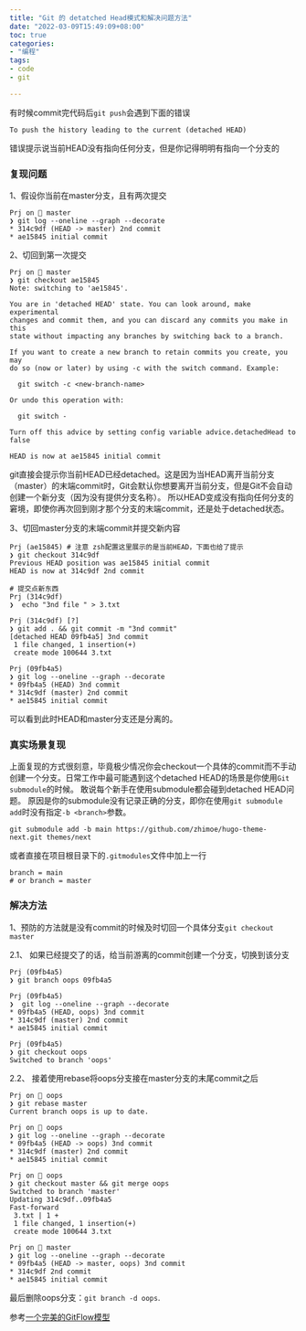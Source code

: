 ```yaml
---
title: "Git 的 detatched Head模式和解决问题方法"
date: "2022-03-09T15:49:09+08:00"
toc: true
categories:
- "编程"
tags:
- code
- git

---
```


有时候commit完代码后`git push`会遇到下面的错误
```shell
To push the history leading to the current (detached HEAD)
```
错误提示说当前HEAD没有指向任何分支，但是你记得明明有指向一个分支的

<!--more-->

### 复现问题
1、假设你当前在master分支，且有两次提交
```shell
Prj on  master
❯ git log --oneline --graph --decorate
* 314c9df (HEAD -> master) 2nd commit
* ae15845 initial commit
```
2、切回到第一次提交
```shell
Prj on  master
❯ git checkout ae15845
Note: switching to 'ae15845'.

You are in 'detached HEAD' state. You can look around, make experimental
changes and commit them, and you can discard any commits you make in this
state without impacting any branches by switching back to a branch.

If you want to create a new branch to retain commits you create, you may
do so (now or later) by using -c with the switch command. Example:

  git switch -c <new-branch-name>

Or undo this operation with:

  git switch -

Turn off this advice by setting config variable advice.detachedHead to false

HEAD is now at ae15845 initial commit
```
git直接会提示你当前HEAD已经detached。这是因为当HEAD离开当前分支（master）的末端commit时，Git会默认你想要离开当前分支，但是Git不会自动创建一个新分支（因为没有提供分支名称）。
所以HEAD变成没有指向任何分支的窘境，即使你再次回到刚才那个分支的末端commit，还是处于detached状态。

3、切回master分支的末端commit并提交新内容
```shell
Prj (ae15845) # 注意 zsh配置这里展示的是当前HEAD，下面也给了提示
❯ git checkout 314c9df
Previous HEAD position was ae15845 initial commit
HEAD is now at 314c9df 2nd commit

# 提交点新东西
Prj (314c9df)
❯  echo "3nd file " > 3.txt

Prj (314c9df) [?]
❯ git add . && git commit -m "3nd commit"
[detached HEAD 09fb4a5] 3nd commit
 1 file changed, 1 insertion(+)
 create mode 100644 3.txt

Prj (09fb4a5)
❯ git log --oneline --graph --decorate
* 09fb4a5 (HEAD) 3nd commit
* 314c9df (master) 2nd commit
* ae15845 initial commit

```
可以看到此时HEAD和master分支还是分离的。

### 真实场景复现
上面复现的方式很刻意，毕竟极少情况你会checkout一个具体的commit而不手动创建一个分支。日常工作中最可能遇到这个detached HEAD的场景是你使用`Git submodule`的时候。
敢说每个新手在使用submodule都会碰到detached HEAD问题。
原因是你的submodule没有记录正确的分支，即你在使用`git submodule add`时没有指定`-b <branch>`参数。

```shell
git submodule add -b main https://github.com/zhimoe/hugo-theme-next.git themes/next
```
或者直接在项目根目录下的`.gitmodules`文件中加上一行
```text
branch = main
# or branch = master
```

### 解决方法

1、预防的方法就是没有commit的时候及时切回一个具体分支`git checkout master`

2.1、 如果已经提交了的话，给当前游离的commit创建一个分支，切换到该分支

```shell
Prj (09fb4a5)
❯ git branch oops 09fb4a5

Prj (09fb4a5)
❯  git log --oneline --graph --decorate
* 09fb4a5 (HEAD, oops) 3nd commit
* 314c9df (master) 2nd commit
* ae15845 initial commit

Prj (09fb4a5)
❯ git checkout oops
Switched to branch 'oops'

```

2.2、 接着使用rebase将oops分支接在master分支的末尾commit之后
```shell
Prj on  oops
❯ git rebase master
Current branch oops is up to date.

Prj on  oops
❯ git log --oneline --graph --decorate
* 09fb4a5 (HEAD -> oops) 3nd commit
* 314c9df (master) 2nd commit
* ae15845 initial commit

Prj on  oops
❯ git checkout master && git merge oops
Switched to branch 'master'
Updating 314c9df..09fb4a5
Fast-forward
 3.txt | 1 +
 1 file changed, 1 insertion(+)
 create mode 100644 3.txt

Prj on  master
❯ git log --oneline --graph --decorate
* 09fb4a5 (HEAD -> master, oops) 3nd commit
* 314c9df 2nd commit
* ae15845 initial commit
```
最后删除oops分支：`git branch -d oops`.

参考[一个完美的GitFlow模型](http://matrixzk.github.io/blog/20141104/git-flow-model/)

